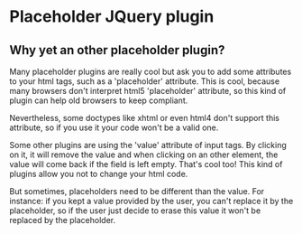 Placeholder JQuery plugin
=========================

Why yet an other placeholder plugin?
------------------------------------

Many placeholder plugins are really cool but ask you to add some attributes
to your html tags, such as a 'placeholder' attribute.
This is cool, because many browsers don't interpret html5 'placeholder'
attribute, so this kind of plugin can help old browsers to keep compliant.

Nevertheless, some doctypes like xhtml or even html4 don't support this
attribute, so if you use it your code won't be a valid one.

Some other plugins are using the 'value' attribute of input tags. By clicking
on it, it will remove the value and when clicking on an other element, the
value will come back if the field is left empty.
That's cool too! This kind of plugins allow you not to change your html code.

But sometimes, placeholders need to be different than the value.
For instance: if you kept a value provided by the user, you can't replace it
by the placeholder, so if the user just decide to erase this value it won't
be replaced by the placeholder.

